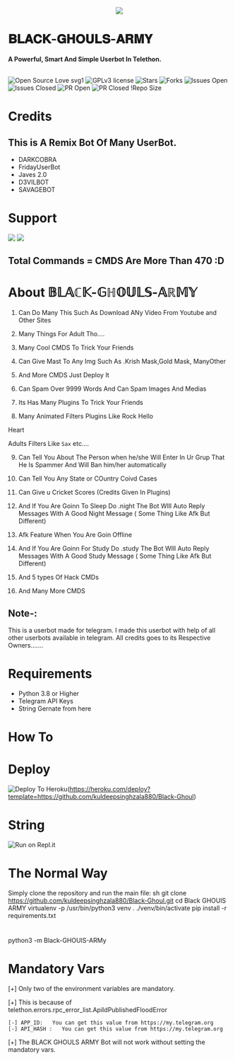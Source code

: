 <p align="center"><a href="https://t.me/blackghouls_supportgroup"><img src="https://telegra.ph/file/a255957ef156701eb5d42.jpg"></a></p> 
</p>
<h1>𝐁𝐋𝐀𝐂𝐊-𝐆𝐇𝐎𝐔𝐋𝐒-𝐀𝐑𝐌𝐘</h1>
<b>A Powerful, Smart And Simple Userbot In Telethon.</b>
<br>
<br>

![Open Source Love svg1](https://github.com/kuldeepsinghzala880/Black-Ghoul)
![GPLv3 license]( https://github.com/kuldeepsinghzala880/Black-Ghoul#copyright--license)
![Stars]( https://github.com/kuldeepsinghzala880/Black-Ghoul/stargazers)
![Forks]( https://github.com/kuldeepsinghzala880/Black-Ghoul/network/members)
![Issues Open]( https://github.com/kuldeepsinghzala880/Black-Ghoul/issues)
![Issues Closed]( https://github.com/kuldeepsinghzala880/Black-Ghoul/issues?q=is:closed)
![PR Open]( https://github.com/kuldeepsinghzala880/Black-Ghoul/pulls)
![PR Closed]( https://github.com/kuldeepsinghzala880/Black-Ghoul/pulls?q=is:closed)
!Repo Size
<br>


# Credits 
## This is A Remix Bot Of Many UserBot.
* DARKCOBRA
* FridayUserBot
* Javes 2.0
* D3VILBOT
* SAVAGEBOT



# Support
<a href="https://t.me/D3VIL_BOT_SUPPORT"><img src="https://img.shields.io/badge/Join-Support%20Channel-red.svg?style=for-the-badge&logo=Telegram"></a>
<a href="https://t.me/blackghouls_channel"><img src="https://img.shields.io/badge/Join-Support%20Group-blue.svg?style=for-the-badge&logo=Telegram"></a>

## Total Commands = CMDS Are More Than 470 :D
# About 𝔹𝕃𝔸ℂ𝕂-𝔾ℍ𝕆𝕌𝕃𝕊-𝔸ℝ𝕄𝕐

1. Can Do Many This Such As Download ANy Video From Youtube and Other Sites

2. Many Things For Adult Tho....

3. Many Cool CMDS To Trick Your Friends

4. Can Give Mast To Any Img Such As .Krish Mask,Gold Mask, ManyOther

5. And More CMDS Just Deploy It 

6. Can Spam Over 9999 Words And Can Spam Images And Medias

7. Its Has Many Plugins To Trick Your Friends 

8. Many  Animated Filters Plugins Like
Rock
Hello

Heart

Adults
Filters Like `Sax` etc....

9. Can Tell You About The Person when he/she Will Enter In Ur Grup That He Is Spammer And Will Ban him/her automatically

10. Can Tell You Any State or COuntry Coivd Cases

11. Can Give u Cricket Scores (Credits Given In Plugins)

12. And If You Are Goinn To Sleep Do
.night
The Bot WIll Auto Reply Messages With A Good Night Message ( Some Thing Like Afk But Different)

13. Afk Feature When You Are Goin Offline

14. And If You Are Goinn For Study  Do
.study
The Bot WIll Auto Reply Messages With A Good Study Message ( Some Thing Like Afk But Different)

15. And 5 types Of Hack CMDs

16. And Many More CMDS 



## Note-: 

This is a userbot made for telegram. I made this userbot with help of all other userbots available in telegram. All credits goes to its Respective Owners.......

# Requirements 
* Python 3.8 or Higher
* Telegram API Keys
* String Gernate from here


# How To


# Deploy

![Deploy To Heroku](https://www.herokucdn.com/deploy/button.svg)(https://heroku.com/deploy?template=https://github.com/kuldeepsinghzala880/Black-Ghoul)


# String

![Run on Repl.it](https://repl.it/@ZALAKARAM/BLACKGHOULSARMY#main.py/)

# The Normal Way

Simply clone the repository and run the main file:
sh
git clone https://github.com/kuldeepsinghzala880/Black-Ghoul.git
cd Black GHOUlS ARMY 
virtualenv -p /usr/bin/python3 venv
. ./venv/bin/activate
pip install -r requirements.txt
# <Create local_config.py with variables as given below>
python3 -m Black-GHOUlS-ARMy





# Mandatory Vars

[+] Only two of the environment variables are mandatory.

[+] This is because of telethon.errors.rpc_error_list.ApiIdPublishedFloodError

    [-] APP_ID:   You can get this value from https://my.telegram.org
    [-] API_HASH :   You can get this value from https://my.telegram.org
    
[+] The BLACK GHOULS ARMY Bot will not work without setting the mandatory vars.
